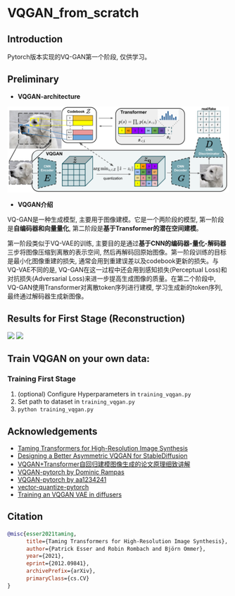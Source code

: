 # VQGAN_from_scratch

## Introduction

Pytorch版本实现的VQ-GAN第一个阶段, 仅供学习。

## Preliminary

- **VQGAN-architecture**

![vq-gan](./assets/vqgan-architecture.png)

- **VQGAN介绍**

VQ-GAN是一种生成模型, 主要用于图像建模。它是一个两阶段的模型, 第一阶段是**自编码器和向量量化**, 第二阶段是**基于Transformer的潜在空间建模**。

第一阶段类似于VQ-VAE的训练, 主要目的是通过**基于CNN的编码器-量化-解码器**三步将图像压缩到离散的表示空间, 然后再解码回原始图像。第一阶段训练的目标是最小化图像重建的损失, 通常会用到重建误差以及codebook更新的损失。与VQ-VAE不同的是, VQ-GAN在这一过程中还会用到感知损失(Perceptual Loss)和对抗损失(Adversarial Loss)来进一步提高生成图像的质量。在第二个阶段中, VQ-GAN使用Transformer对离散token序列进行建模, 学习生成新的token序列, 最终通过解码器生成新图像。

## Results for First Stage (Reconstruction)

<img src="./results/epoch300_step0.jpg" width="500">

<img src="./results/epoch300_step500.jpg" width = "500">

## Train VQGAN on your own data:
### Training First Stage
1. (optional) Configure Hyperparameters in ```training_vqgan.py```
2. Set path to dataset in ```training_vqgan.py```
3. ```python training_vqgan.py```


## Acknowledgements

- [Taming Transformers for High-Resolution Image Synthesis](https://arxiv.org/abs/2012.09841)
- [Designing a Better Asymmetric VQGAN for StableDiffusion](https://arxiv.org/abs/2306.04632)
- [VQGAN+Transformer自回归建模图像生成的论文原理细致讲解](https://www.bilibili.com/video/BV1mh411g7r5/?spm_id_from=333.788&vd_source=634f9cd56b5b0cf10f6976238630bd8d)
- [VQGAN-pytorch by Dominic Rampas](https://github.com/dome272/VQGAN-pytorch)
- [VQGAN-pytorch by aa1234241](https://github.com/aa1234241/vqgan)
- [vector-quantize-pytorch](https://github.com/lucidrains/vector-quantize-pytorch)
- [Training an VQGAN VAE in diffusers](https://github.com/huggingface/diffusers/blob/3159e60d59819ae874ea3cdbd28e02d9e6c57321/examples/vqgan/README.md)

## Citation
```bibtex
@misc{esser2021taming,
      title={Taming Transformers for High-Resolution Image Synthesis}, 
      author={Patrick Esser and Robin Rombach and Björn Ommer},
      year={2021},
      eprint={2012.09841},
      archivePrefix={arXiv},
      primaryClass={cs.CV}
}
```